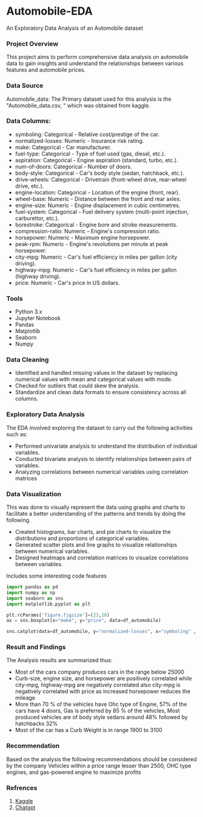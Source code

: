 # Automobile-EDA
An Exploratory Data Analysis of an Automobile dataset

### Project Overview

This project aims to perform comprehensive data analysis on automobile data to gain insights and understand the relationships between various features and automobile prices.

### Data Source
Automobile_data: The Primary dataset used for this analysis is the "Automobile_data.csv, " which was obtained from kaggle.

### Data Columns:

- symboling: Categorical - Relative cost/prestige of the car.
- normalized-losses: Numeric - Insurance risk rating.
- make: Categorical - Car manufacturer.
- fuel-type: Categorical - Type of fuel used (gas, diesel, etc.).
- aspiration: Categorical - Engine aspiration (standard, turbo, etc.).
- num-of-doors: Categorical - Number of doors.
- body-style: Categorical - Car's body style (sedan, hatchback, etc.).
- drive-wheels: Categorical - Drivetrain (front-wheel drive, rear-wheel drive, etc.).
- engine-location: Categorical - Location of the engine (front, rear).
- wheel-base: Numeric - Distance between the front and rear axles.
- engine-size: Numeric - Engine displacement in cubic centimetres.
- fuel-system: Categorical - Fuel delivery system (multi-point injection, carburettor, etc.).
- borestroke: Categorical - Engine bore and stroke measurements.
- compression-ratio: Numeric - Engine's compression ratio.
- horsepower: Numeric - Maximum engine horsepower.
- peak-rpm: Numeric - Engine's revolutions per minute at peak horsepower.
- city-mpg: Numeric - Car's fuel efficiency in miles per gallon (city driving).
- highway-mpg: Numeric - Car's fuel efficiency in miles per gallon (highway driving).
- price: Numeric - Car's price in US dollars.

### Tools
- Python 3.x
- Jupyter Notebook
- Pandas
- Matplotlib
- Seaborn
- Numpy

### Data Cleaning
- Identified and handled missing values in the dataset by replacing numerical values with mean and categorical values with mode.
- Checked for outliers that could skew the analysis.
- Standardize and clean data formats to ensure consistency across all columns.

### Exploratory Data Analysis

The EDA involved exploring the dataset to carry out the following activities such as:
- Performed univariate analysis to understand the distribution of individual variables.
- Conducted bivariate analysis to identify relationships between pairs of variables.
- Analyzing correlations between numerical variables using correlation matrices

### Data Visualization

This was done to visually represent the data using graphs and charts to facilitate a better understanding of the patterns and trends by doing the following.

- Created histograms, bar charts, and pie charts to visualize the distributions and proportions of categorical variables.
- Generated scatter plots and line graphs to visualize relationships between numerical variables.
- Designed heatmaps and correlation matrices to visualize correlations between variables.

Includes some interesting code features

``` Python
import pandas as pd
import numpy as np
import seaborn as sns
import matplotlib.pyplot as plt

plt.rcParams['figure.figsize']=(23,10)
ax = sns.boxplot(x="make", y="price", data=df_automobile)

sns.catplot(data=df_automobile, y="normalized-losses", x="symboling" , hue="body-style" ,kind="point")
```
### Result and Findings

The Analysis results are summarized thus:
- Most of the cars company produces cars in the range below 25000
- Curb-size, engine size, and horsepower are positively correlated while city-mpg, highway-mpg are negatively correlated also city-mpg is negatively correlated with price as increased horsepower reduces the mileage
- More than 70 % of the vehicles have Ohc type of Engine, 57% of the cars have 4 doors, Gas is preferred by 85 % of the vehicles, Most produced vehicles are of body style sedans around 48% followed by hatchbacks 32%
- Most of the car has a Curb Weight is in range 1900 to 3100 

### Recommendation
Based on the analysis the following recommendations should be considered by the company
Vehicles within a price range lesser than 2500, OHC type engines, and gas-powered engine to maximize profits


### Refrences

1. [Kaggle](https://www.kaggle.com/datasets/kunalgupta2616/hackerearth-customer-segmentation-hackathon)
2. [Chatgpt](https://chat.openai.com/)
